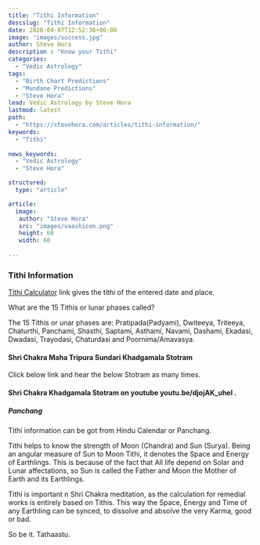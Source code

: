 ```yaml
---
title: "Tithi Information"
descslug: "Tithi Information"
date: 2020-04-07T12:52:36+06:00
image: "images/success.jpg"
author: Steve Hora
description : "Know your Tithi"
categories: 
  - "Vedic Astrology"
tags:
  - "Birth Chart Predictions"
  - "Mundane Predictions"
  - "Steve Hora"
lead: Vedic Astrology by Steve Hora
lastmod: latest 
path:
  - "https://stevehora.com/articles/tithi-information/"
keywords:
  - "Tithi"
  
news_keywords:
  - "Vedic Astrology"
  - "Steve Hora"

structured:
  type: "article"

article:
  image:
   author: "Steve Hora"
   src: "images/vaashicon.png"
   height: 60
   width: 60
  
---
```


### Tithi Information

[Tithi Calculator](https://www.astroica.com/vedic-astrology/tithi-calculator.php) link gives the tithi of the entered date and place.

What are the 15 Tithis or lunar phases called?

The 15 Tithis or unar phases are: Pratipada(Padyami), Dwiteeya, Triteeya, Chaturthi, Panchami, Shasthi, Saptami, Asthami, Navami, Dashami, Ekadasi, Dwadasi, Trayodasi, Chaturdasi and Poornima/Amavasya.

#### Shri Chakra Maha Tripura Sundari Khadgamala Stotram


Click below link and hear the below Stotram as many times.


#### Shri Chakra Khadgamala Stotram on youtube youtu.be/djojAK_uheI .

##### Panchang

Tithi information can be got from Hindu Calendar or Panchang.

Tithi helps to know the strength of Moon (Chandra) and Sun (Surya). Being an angular measure of Sun to Moon Tithi, it denotes the Space and Energy of Earthlings. This is because of the fact that All life depend on Solar and Lunar affectations, so Sun is called the Father and Moon the Mother of Earth and its Earthlings.

Tithi is important n Shri Chakra meditation, as the calculation for remedial works is entirely based on Tithis. This way the Space, Energy and Time of any Earthling can be synced, to dissolve and absolve the very Karma, good or bad.

So be it. Tathaastu.
